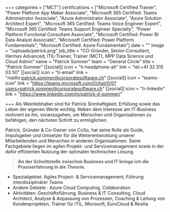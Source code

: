 +++
categories = ["MCT"]
certifications = ["Microsoft Certified Trainer", "Power Platform App Maker Associate", "Microsoft 365 Certified: Teams Administrator Associate", "Azure Administrator Associate", "Azure Solution Architect Expert", "Microsoft 365 Certified: Teams Voice Engineer Expert", "Microsoft 365 Certified: Teams Support Engineer Specialty", "Power Platform Functional Consultant Associate", "Microsoft Certified: Power BI Data Analyst Associate", "Microsoft Certified: Power Platform Fundamentals", "Microsoft Certified: Azure Fundamentals"]
date = ""
image = "/uploads/patrick.png"
job_title = "CO-Gründer, Senior-Consultant, Hermes Advanced, ITIL-Trainer, Trainer (MCT), MPP Data Science und Cloud Admin"
name = "Patrick Sommer"
team = "General Circle"
title = "Patrick Sommer"
[[social]]
icon = "ti-headphone-alt"
link = "tel:+41 32 315 03 50"
[[social]]
icon = "ti-email"
link = "mailto:patrick.sommer@corporatesoftware.ch"
[[social]]
icon = "teams-icon"
link = "https://teams.microsoft.com/l/chat/0/0?users=patrick.sommer@corporatesoftware.ch"
[[social]]
icon = "ti-linkedin"
link = "https://www.linkedin.com/in/patrick-d-sommer/"

+++
Als Weinliebhaber sind für Patrick Sinnhaftigkeit, Erfüllung sowie das Leben der eigenen Werte wichtig. Neben dem Interesse am IT-Business motiviert es ihn, voranzugehen, um Menschen und Organisationen zu befähigen, den nächsten Schritt zu ermöglichen.

Patrick, Gründer & Co-Owner von CoSo, hat seine Rolle als Guide, Impulsgeber und Umsetzer für die Weiterentwicklung unserer Mitarbeitenden und Menschen in anderen Organisationen. Seine Fachgebiete liegen im agilen Projekt- und Servicemanagement sowie in der dafür effizienten Nutzung der optimalen technischen Lösung.

> **An der Schnittstelle zwischen Business und IT bringe ich die Praxiserfahrung in die Theorie.**

* Spezialgebiet: Agiles Project- & Servicemanagement, Führung interdisziplinärer Teams
* Andere Gebiete : Azure Cloud Computing, Collaboration
* Aktivitäten: Geschäftsführung, Business & IT Consulting, Cloud Architect, Analyse & Anpassung von Prozessen, Coaching & Leitung von Kundenprojekten, Trainer für ITIL, Microsoft, EuroCloud & Resilia